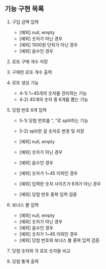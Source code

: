 ## 기능 구현 목록


1) 구입 금액 입력 
   - [예외] null, empty
   - [예외] 숫자가 아닌 경우
   - [예외] 1000원 단위가 아닌 경우
   - [예외] 음수인 경우


2) 로또 구매 개수 저장


3) 구매한 로또 개수 출력


4) 로또 생성 기능
   - 4-1) 1~45개의 숫자를 관리하는 기능
   - 4-2) 45개의 숫자 중 6개를 뽑는 기능


5) 당첨 번호 6개 입력
   - 5-1) 당첨 번호를 “, “로 split하는 기능
   - 5-2) split한 걸 숫자로 변경 및 저장
   
   - [예외] null, empty
   - [예외] 숫자가 아닌 경우
   - [예외] 음수인 경우
   - [예외] 숫자가 1~45 이외인 경우
   - [예외] 입력한 숫자 사이즈가 6개가 아닌 경우
   - [예외] 당첨 번호 중복 입력 검증


6) 보너스 볼 입력
   - [예외] null, empty
   - [예외] 숫자가 아닌 경우
   - [예외] 음수인 경우
   - [예외] 숫자가 1~45 이외인 경우
   - [예외] 당첨 번호와 보너스 볼 중복 입력 검증


7) 당첨 숫자와 각 로또 숫자들 비교


8) 당첨 통계 출력
